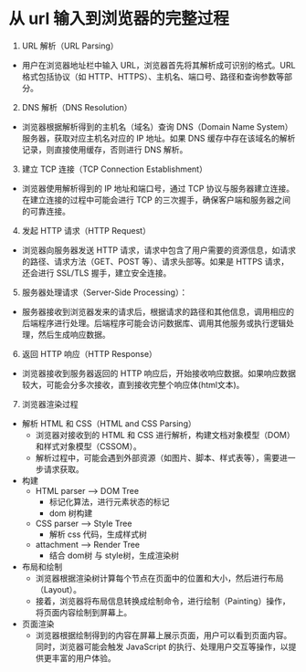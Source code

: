 # 从 url 输入到浏览器的完整过程

1. URL 解析（URL Parsing）
  - 用户在浏览器地址栏中输入 URL，浏览器首先将其解析成可识别的格式。URL 格式包括协议（如 HTTP、HTTPS）、主机名、端口号、路径和查询参数等部分。
2. DNS 解析（DNS Resolution）
  - 浏览器根据解析得到的主机名（域名）查询 DNS（Domain Name System）服务器，获取对应主机名对应的 IP 地址。如果 DNS 缓存中存在该域名的解析记录，则直接使用缓存，否则进行 DNS 解析。
3. 建立 TCP 连接（TCP Connection Establishment）
  - 浏览器使用解析得到的 IP 地址和端口号，通过 TCP 协议与服务器建立连接。在建立连接的过程中可能会进行 TCP 的三次握手，确保客户端和服务器之间的可靠连接。
4. 发起 HTTP 请求（HTTP Request）
  - 浏览器向服务器发送 HTTP 请求，请求中包含了用户需要的资源信息，如请求的路径、请求方法（GET、POST 等）、请求头部等。如果是 HTTPS 请求，还会进行 SSL/TLS 握手，建立安全连接。
5. 服务器处理请求（Server-Side Processing）：
  - 服务器接收到浏览器发来的请求后，根据请求的路径和其他信息，调用相应的后端程序进行处理。后端程序可能会访问数据库、调用其他服务或执行逻辑处理，然后生成响应数据。
6. 返回 HTTP 响应（HTTP Response）
  - 浏览器接收到服务器返回的 HTTP 响应后，开始接收响应数据。如果响应数据较大，可能会分多次接收，直到接收完整个响应体(html文本)。
7. 浏览器渲染过程
  - 解析 HTML 和 CSS（HTML and CSS Parsing）
    - 浏览器对接收到的 HTML 和 CSS 进行解析，构建文档对象模型（DOM）和样式对象模型（CSSOM）。
    - 解析过程中，可能会遇到外部资源（如图片、脚本、样式表等），需要进一步请求获取。
  - 构建
    - HTML parser --> DOM Tree
      - 标记化算法，进行元素状态的标记
      - dom 树构建
    - CSS parser --> Style Tree
      - 解析 css 代码，生成样式树
    - attachment --> Render Tree
      - 结合 dom树 与 style树，生成渲染树
  - 布局和绘制
    - 浏览器根据渲染树计算每个节点在页面中的位置和大小，然后进行布局（Layout）。
    - 接着，浏览器将布局信息转换成绘制命令，进行绘制（Painting）操作，将页面内容绘制到屏幕上。
  - 页面渲染
    - 浏览器根据绘制得到的内容在屏幕上展示页面，用户可以看到页面内容。同时，浏览器可能会触发 JavaScript 的执行、处理用户交互等操作，以提供更丰富的用户体验。











